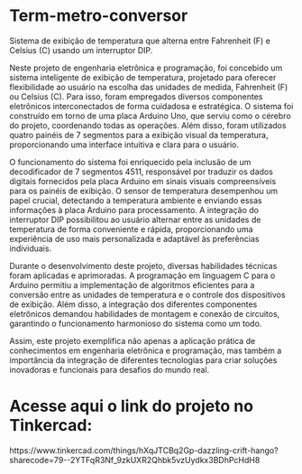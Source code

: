 # Term-metro-conversor
Sistema de exibição de temperatura que alterna entre Fahrenheit (F) e Celsius (C) usando um interruptor DIP.



Neste projeto de engenharia eletrônica e programação, foi concebido um sistema inteligente de exibição de temperatura, projetado para oferecer flexibilidade ao usuário na escolha das unidades de medida, Fahrenheit (F) ou Celsius (C). Para isso, foram empregados diversos componentes eletrônicos interconectados de forma cuidadosa e estratégica. O sistema foi construído em torno de uma placa Arduino Uno, que serviu como o cérebro do projeto, coordenando todas as operações. Além disso, foram utilizados quatro painéis de 7 segmentos para a exibição visual da temperatura, proporcionando uma interface intuitiva e clara para o usuário.

O funcionamento do sistema foi enriquecido pela inclusão de um decodificador de 7 segmentos 4511, responsável por traduzir os dados digitais fornecidos pela placa Arduino em sinais visuais compreensíveis para os painéis de exibição. O sensor de temperatura desempenhou um papel crucial, detectando a temperatura ambiente e enviando essas informações à placa Arduino para processamento. A integração do interruptor DIP possibilitou ao usuário alternar entre as unidades de temperatura de forma conveniente e rápida, proporcionando uma experiência de uso mais personalizada e adaptável às preferências individuais.

Durante o desenvolvimento deste projeto, diversas habilidades técnicas foram aplicadas e aprimoradas. A programação em linguagem C para o Arduino permitiu a implementação de algoritmos eficientes para a conversão entre as unidades de temperatura e o controle dos dispositivos de exibição. Além disso, a integração dos diferentes componentes eletrônicos demandou habilidades de montagem e conexão de circuitos, garantindo o funcionamento harmonioso do sistema como um todo.

Assim, este projeto exemplifica não apenas a aplicação prática de conhecimentos em engenharia eletrônica e programação, mas também a importância da integração de diferentes tecnologias para criar soluções inovadoras e funcionais para desafios do mundo real.

<h1>Acesse aqui o link do projeto no Tinkercad:</h1>
<a>https://www.tinkercad.com/things/hXqJTCBq2Gp-dazzling-crift-hango?sharecode=79--2YTFqR3Nf_9zkUXR2Qhbk5vzUydkx3BDhPcHdH8</a>
